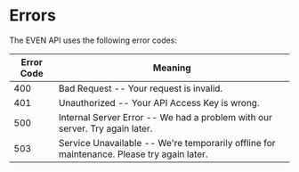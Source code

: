 # Errors

The EVEN API uses the following error codes:

Error Code | Meaning
---------- | -------
400 | Bad Request -- Your request is invalid.
401 | Unauthorized -- Your API Access Key is wrong.
500 | Internal Server Error -- We had a problem with our server. Try again later.
503 | Service Unavailable -- We're temporarily offline for maintenance. Please try again later.

